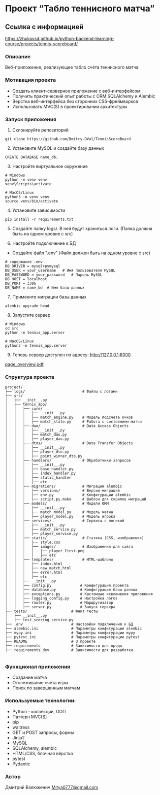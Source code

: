 # Проект “Табло теннисного матча”

## Ссылка с информацией

https://zhukovsd.github.io/python-backend-learning-course/projects/tennis-scoreboard/

### Описание

Веб-приложение, реализующее табло счёта теннисного матча

### Мотивация проекта

- Создать клиент-серверное приложение с веб-интерфейсом
- Получить практический опыт работы с ORM SQLAlchemy и Alembic
- Верстка веб-интерфейса без сторонних CSS-фреймворков
- Использовать MVC(S) в проектировании архитектуры

### Запуск приложения
1. Склонируйте репозиторий
```
git clone https://github.com/Dmitry-DVal/TennisScoreBoard
```
2. Установите MySQL и создайте базу данных
```
CREATE DATABASE name_db;
```
3. Настройте виртуальное окружение
```
# Windows
python -m venv venv
venv\Scripts\activate

# MacOS/Linux
python3 -m venv venv
source venv/bin/activate
```
4. Установите зависимости
```
pip install -r requirements.txt
```
5. Создайте папку logs/. В ней будут храниться логи.
(Папка должна быть на одном уровне с src)

6. Настройте подключение к БД
- Создайте файл ".env"
(Файл должен быть на одном уровне с src)
```
# содержание .env
DB_DRIVER = mysql+pymysql
DB_USER = your_username   # Имя пользователя MySQL
DB_PASSWORD = your_password   # Пароль MySQL
DB_HOST = localhost
DB_PORT = 3306
DB_NAME = name_bd  # Имя базы данных
```
7. Примените миграции базы данных
```
alembic upgrade head
```
8. Запустите сервер
```
# Windows
cd src
python -m tennis_app.server

# MacOS/Linux
python3 -m tennis_app.server

```
9. Теперь сервер доступен по адресу: http://127.0.0.1:8000

[page_overview.pdf](https://github.com/user-attachments/files/19160448/page_overview.pdf)

### Структура проекта

```
project/
├── logs/                          # Файлы с логами
├── src/
│   ├── __init__.py
│   ├── tennis_app/               
│	│   ├── core/                  
│	│   │   ├── __init__.py
│	│   │   ├── match_engine.py    # Модель подсчета очков
│	│   │   ├── match_state.py     # Работа с состоянием матча
│	│   ├── dao/                   # Data Access Objects
│	│   │   ├── __init__.py
│	│   │   ├── match_dao.py
│	│   │   ├── player_dao.py
│	│   ├── dtos/                  # Data Transfer Objects
│	│   │   ├── __init__.py
│	│   │   ├── player_dto.py
│	│   │   ├── point_winner_dto.py
│	│   ├── handlers/              # Обработчики запросов
│	│   │   ├── __init__.py
│	│   │   ├── base_handler.py
│	│   │   ├── index_handler.py 
│	│   │   ├── static_handler
│	│   │   ├── etc
│	│   ├── migrations/            # Миграции alembic
│	│   │   ├── versions/          # Версии миграций
│	│   │   ├── env.py             # Конфигурации alembic
│	│   │   ├── script.py.mako     # Шаблон для скрипов миграций
│	│   ├── models/                # Модели ORM
│	│   │   ├── __init__.py
│	│   │   ├── match_model.py     # Модель матча
│	│   │   ├── player_model.py    # Модель игрока
│	│   ├── services/              # Сервисы с логикой
│	│   │   ├── __init__.py
│	│   │   ├── match_service.py  
│	│   │   ├── player_service.py  
│	│   ├── static/                # Статика (CSS, изображения)
│	│   │   ├── style.css
│	│   │   ├── images/            # Изображения для сайта
│	│   │   │   ├── player_first.png
│	│   │   │   ├── etc
│	│   ├── templates/             # HTML-шаблоны 
│	│   │   ├── index.html
│	│   │   ├── new_match.html
│	│   │   ├── error.html
│	│   │   ├── etc
│	│   ├── __init__.py
│	│   ├── config.py             # Конфигурация проекта
│	│   ├── database.py           # Конфигурация базы данных
│	│   ├── exceptions.py         # Кастомные исключения приложения
│	│   ├── logging_config.py     # Настройка логов
│	│   ├── router.py             # Маршрутизатор
│	│   ├── server.py             # Запуск сервера
├── tests/                    # Юнит тесты
│   ├── __init__.py
│   ├── test_scoring_service.py
├── .env                      # Настройки подключения к БД
├── alembic.ini               # Параметры конфигурации alembic
├── mypy.ini                  # Параметры конфигурации mypy
├── pytest.ini                # Параметры конфигурации pytest
├── README                    # О проекте
├── requirements              # Зависимости для проды
├── requirements_dev          # Зависимости для разработки


```

### Функционал приложения

- Создание матча
- Отслеживание счета игры
- Поиск по завершенным матчам

### Используемые технологии:

- Python - коллекции, ООП
- Паттерн MVC(S)
- pip
- waitress
- GET и POST запросы, формы
- Jinja2
- MySQL
- SQLAlchemy, alembic
- HTML/CSS, блочная вёрстка
- pytest
- Pydantic

### Автор

Дмитрий Валюженич
Mitya0777@gmail.com
